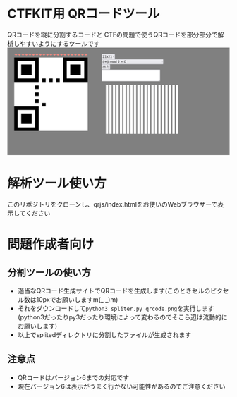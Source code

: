 # CTFKIT用 QRコードツール
QRコードを縦に分割するコードと
CTFの問題で使うQRコードを部分部分で解析しやすいようにするツールです
![](/doc/QRweb.png)

# 解析ツール使い方
このリポジトリをクローンし、qrjs/index.htmlをお使いのWebブラウザーで表示してください

# 問題作成者向け
## 分割ツールの使い方
- 適当なQRコード生成サイトでQRコードを生成します(このときセルのピクセル数は10pxでお願いしますm(_ _)m)
- それをダウンロードして```python3 spliter.py qrcode.png```を実行します(python3だったりpy3だったり環境によって変わるのでそこら辺は流動的にお願いします)
- 以上でsplitedディレクトリに分割したファイルが生成されます

## 注意点
- QRコードはバージョン6までの対応です
- 現在バージョン6は表示がうまく行かない可能性があるのでご注意ください
